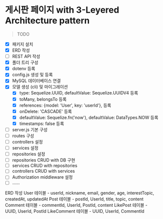 # 게시판 페이지 with 3-Leyered Architecture pattern

> TODO

- [x] 패키지 설치
- [X] ERD 작성
- [ ] REST API 작성
- [X] 폴더 트리 구성
- [X] dotenv 등록
- [X] config.js 생성 및 등록
- [x] MySQL 데이터베이스 연결
- [x] 모델 생성 (cli) 및 마이그레이션
  - [x] type: Sequelize.UUID, defaultValue: Sequelize.UUIDV4 등록
  - [x] toMany, belongsTo 등록
  - [x] references: {model: 'User', key: 'userId'}, 등록
  - [x] onDelete: 'CASCADE' 등록
  - [x] defaultValue: Sequelize.fn('now'), defaultValue: DataTypes.NOW 등록
  - [x] timestamps: false 등록
- [ ] server.js 기본 구성
- [ ] routes 구성
- [ ] controllers 설정
- [ ] services 설정
- [ ] repositories 설정
- [ ] repositories CRUD with DB 구현
- [ ] services CRUD with repositories
- [ ] controllers CRUD with services
- [ ] Authorization middleware 설정
- [ ] ......

ERD 작성
User 테이블 - userId, nickname, email, gender, age, interestTopic, createdAt, updatedAt
Post 테이블 - postId, UserId, title, topic, content
Comment 테이블 - commentId, UserId, PostId, content
LikePost 테이블 - UUID, UserId, PostId
LikeComment 테이블 - UUID, UserId, CommentId
